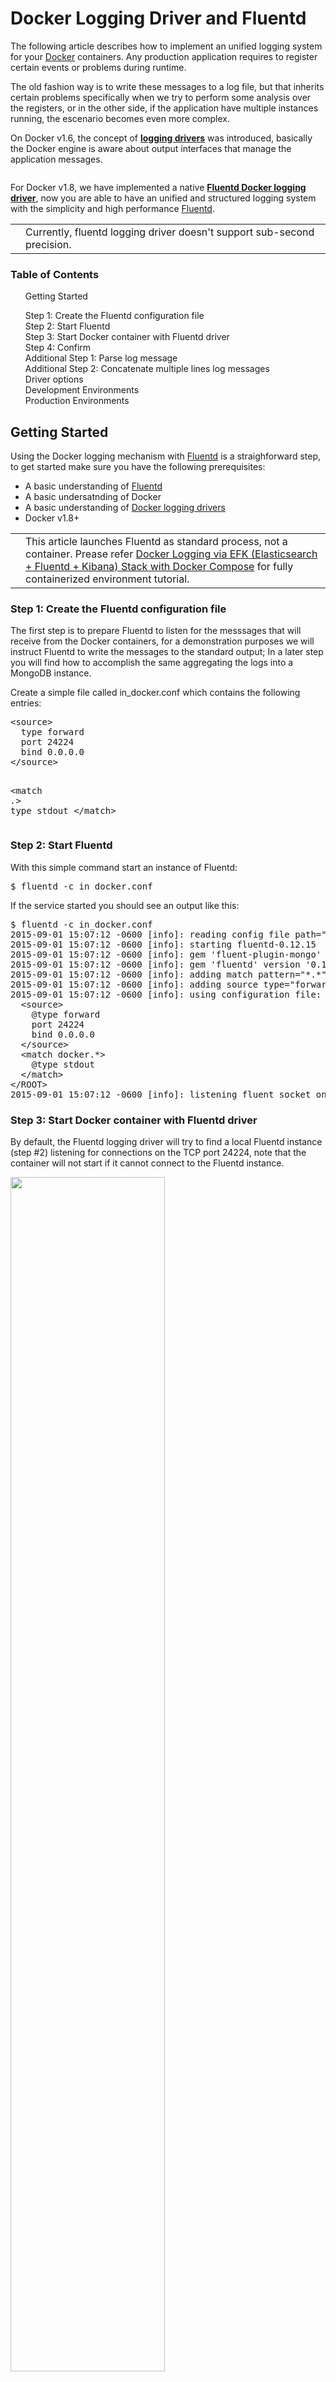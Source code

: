 <hgroup>
<h1>Docker Logging Driver and Fluentd</h1>
</hgroup>
<p>The following article describes how to implement an unified logging system for your <a href="http://www.docker.com">Docker</a> containers. Any production application requires to register certain events or problems during runtime.</p>
<p>The old fashion way is to write these messages to a log file, but that inherits certain problems specifically when we try to perform some analysis over the registers, or in the other side, if the application have multiple instances running, the escenario becomes even more complex.</p>
<p>On Docker v1.6, the concept of <b><a href="https://docs.docker.com/engine/admin/logging/overview/">logging drivers</a></b> was introduced, basically the Docker engine is aware about output interfaces that manage the application messages.</p>
<p><img alt="" src="http://www.fluentd.org/assets/img/recipes/fluentd_docker.png"/></p>
<p>For Docker v1.8, we have implemented a native <b><a href="https://docs.docker.com/engine/admin/logging/fluentd/">Fluentd Docker logging driver</a></b>, now you are able to have an unified and structured logging system with the simplicity and high performance <a href="http://fluentd.org">Fluentd</a>.</p>
<table class="note">
<td class="icon"></td>
<td class="content">Currently, fluentd logging driver doesn't support sub-second precision.</td>
</table>
<a name="getting-started"></a>
<section id="table-of-contents"><h3>Table of Contents</h3>
<ul id="toc">
<li class="toc-item"><a href="#getting-started">Getting Started</a></li>
<ul class="sub-toc">
<li class="sub-toc-item"><a href="#step-1:-create-the-fluentd-configuration-file">Step 1: Create the Fluentd configuration file</a></li>
<li class="sub-toc-item"><a href="#step-2:-start-fluentd">Step 2: Start Fluentd</a></li>
<li class="sub-toc-item"><a href="#step-3:-start-docker-container-with-fluentd-driver">Step 3: Start Docker container with Fluentd driver</a></li>
<li class="sub-toc-item"><a href="#step-4:-confirm">Step 4: Confirm</a></li>
<li class="sub-toc-item"><a href="#additional-step-1:-parse-log-message">Additional Step 1: Parse log message</a></li>
<li class="sub-toc-item"><a href="#additional-step-2:-concatenate-multiple-lines-log-messages">Additional Step 2: Concatenate multiple lines log messages</a></li>
</ul>
<li class="toc-item"><a href="#driver-options">Driver options</a></li>
<li class="toc-item"><a href="#development-environments">Development Environments</a></li>
<li class="toc-item"><a href="#production-environments">Production Environments</a></li>
</ul>
</section>
<h2>Getting Started</h2>
<p>Using the Docker logging mechanism with <a href="http://www.fluentd.org">Fluentd</a> is a straighforward step, to get started make sure you have the following prerequisites:</p>
<ul>
<li>A basic understanding of <a href="http://www.fluentd.org">Fluentd</a>
</li>
<li>A basic undersatnding of Docker</li>
<li>A basic understanding of <a href="https://docs.docker.com/engine/admin/logging/overview/">Docker logging drivers</a>
</li>
<li>Docker v1.8+</li>
</ul>
<table class="note">
<td class="icon"></td>
<td class="content">This article launches Fluentd as standard process, not a container. Prease refer <a href="docker-logging-efk-compose">Docker Logging via EFK (Elasticsearch + Fluentd + Kibana) Stack with Docker Compose</a> for fully containerized environment tutorial.</td>
</table>
<a name="step-1:-create-the-fluentd-configuration-file"></a><h3>Step 1: Create the Fluentd configuration file</h3>
<p>The first step is to prepare Fluentd to listen for the messsages that will receive from the Docker containers, for a demonstration purposes we will instruct Fluentd to write the messages to the standard output; In a later step you will find how to accomplish the same aggregating the logs into a MongoDB instance.</p>
<p>Create a simple file called in_docker.conf which contains the following entries:</p>
<pre class="CodeRay"><span class="tag">&lt;source&gt;</span>
  type forward
  port 24224
  bind 0.0.0.0
<span class="tag">&lt;/source&gt;</span>

<span class="tag">&lt;match</span> <span class="error">*</span><span class="attribute-name">.</span><span class="error">*</span><span class="tag">&gt;</span>
  type stdout
<span class="tag">&lt;/match&gt;</span>
</pre>
<a name="step-2:-start-fluentd"></a><h3>Step 2: Start Fluentd</h3>
<p>With this simple command start an instance of Fluentd:</p>
<pre class="CodeRay"><span class="comment">$</span><span class="function"> fluentd -c in_docker.conf
</span></pre>
<p>If the service started you should see an output like this:</p>
<pre class="CodeRay"><span class="comment">$</span><span class="function"> fluentd -c in_docker.conf
</span><span class="string">2015-09-01 15:07:12 -0600 [info]: reading config file path="in_docker.conf"
</span><span class="string">2015-09-01 15:07:12 -0600 [info]: starting fluentd-0.12.15
</span><span class="string">2015-09-01 15:07:12 -0600 [info]: gem 'fluent-plugin-mongo' version '0.7.10'
</span><span class="string">2015-09-01 15:07:12 -0600 [info]: gem 'fluentd' version '0.12.15'
</span><span class="string">2015-09-01 15:07:12 -0600 [info]: adding match pattern="*.*" type="stdout"
</span><span class="string">2015-09-01 15:07:12 -0600 [info]: adding source type="forward"
</span><span class="string">2015-09-01 15:07:12 -0600 [info]: using configuration file: &lt;ROOT&gt;
</span><span class="string">  &lt;source&gt;
</span><span class="string">    @type forward
</span><span class="string">    port 24224
</span><span class="string">    bind 0.0.0.0
</span><span class="string">  &lt;/source&gt;
</span><span class="string">  &lt;match docker.*&gt;
</span><span class="string">    @type stdout
</span><span class="string">  &lt;/match&gt;
</span><span class="string">&lt;/ROOT&gt;
</span><span class="string">2015-09-01 15:07:12 -0600 [info]: listening fluent socket on 0.0.0.0:24224
</span></pre>
<a name="step-3:-start-docker-container-with-fluentd-driver"></a><h3>Step 3: Start Docker container with Fluentd driver</h3>
<p>By default, the Fluentd logging driver will try to find a local Fluentd instance  (step #2) listening for connections on the TCP port 24224, note that the container will not start if it cannot connect to the Fluentd instance.</p>
<p><img src="https://www.fluentd.org/assets/img/recipes/fluentd_docker_integrated.png" width='70%"'/></p>
<p>The following command will run a base Ubuntu container and print some messages to the standard output, note that we have launched the container specifying the Fluentd logging driver:</p>
<pre class="CodeRay"><span class="comment">$</span><span class="function"> docker run --log-driver=fluentd ubuntu echo "Hello Fluentd!"
</span><span class="string">Hello Fluentd!
</span></pre>
<a name="step-4:-confirm"></a><h3>Step 4: Confirm</h3>
<p>Now on the Fluentd output, you will see the incoming message from the container, e.g:</p>
<pre class="CodeRay"><span class="string">2015-09-01 15:10:40 -0600 docker.3fd8678d487e: {"source":"stdout","log":"Hello Fluentd!","container_id":"3fd8678d487e540c7a303e1613101e746c5012f3317434eda93f24351c1928f7","container_name":"/angry_kalam"}
</span></pre>
<p>At this point you will notice something interesting, the incoming messages have a timestamp, are tagged with the container_id and contains general information from the source container along the message, everything in JSON format.</p>
<a name="additional-step-1:-parse-log-message"></a><h3>Additional Step 1: Parse log message</h3>
<p>Application log is stored into <code>"log"</code> field in the record. You can parse this log by using <a href="http://docs.fluentd.org/articles/filter_parser">filter_parser</a> filter before send to destinations.</p>
<pre class="CodeRay"><span class="tag">&lt;filter</span> <span class="attribute-name">docker.</span><span class="error">*</span><span class="error">*</span><span class="tag">&gt;</span>
  @type parser
  format json # apache2, nginx, etc...
  key_name log
  reserve_data true
<span class="tag">&lt;/filter&gt;</span>
</pre>
<p>Original event:</p>
<pre class="CodeRay">2015-09-01 15:10:40 -0600 docker.3fd8678d487e: {"source":"stdout","log":"{\"key\":\"value\"}","container_id":"3fd8678d487e540c7a303e1613101e746c5012f3317434eda93f24351c1928f7","container_name":"/angry_kalam"}
</pre>
<p>Filtered event:</p>
<pre class="CodeRay">2015-09-01 15:10:40 -0600 docker.3fd8678d487e: {"source":"stdout","log":"{\"key\":\"value\"}","container_id":"3fd8678d487e540c7a303e1613101e746c5012f3317434eda93f24351c1928f7","container_name":"/angry_kalam","key":"value"}
</pre>
<a name="additional-step-2:-concatenate-multiple-lines-log-messages"></a><h3>Additional Step 2: Concatenate multiple lines log messages</h3>
<p>Application log is stored into <code>"log"</code> field in the records. You can concatenate these logs by using <a href="https://github.com/fluent-plugins-nursery/fluent-plugin-concat">fluent-plugin-concat</a> filter before send to destinations.</p>
<pre class="CodeRay">&lt;filter docker.**&gt;
  @type concat
  key log
  stream_identity_key container_id
  multiline_start_regexp /^-e:2:in `\/'/
  multiline_end_regexp /^-e:4:in/
&lt;/filter&gt;
</pre>
<p>Original events:</p>
<pre class="CodeRay">2016-04-13 14:45:55 +0900 docker.28cf38e21204: {"container_id":"28cf38e212042225f5f80a56fac08f34c8f0b235e738900c4e0abcf39253a702","container_name":"/romantic_dubinsky","source":"stdout","log":"-e:2:in `/'"}
2016-04-13 14:45:55 +0900 docker.28cf38e21204: {"source":"stdout","log":"-e:2:in `do_division_by_zero'","container_id":"28cf38e212042225f5f80a56fac08f34c8f0b235e738900c4e0abcf39253a702","container_name":"/romantic_dubinsky"}
2016-04-13 14:45:55 +0900 docker.28cf38e21204: {"source":"stdout","log":"-e:4:in `&lt;main&gt;'","container_id":"28cf38e212042225f5f80a56fac08f34c8f0b235e738900c4e0abcf39253a702","container_name":"/romantic_dubinsky"}
</pre>
<p>Filtered events:</p>
<pre class="CodeRay">2016-04-13 14:45:55 +0900 docker.28cf38e21204: {"container_id":"28cf38e212042225f5f80a56fac08f34c8f0b235e738900c4e0abcf39253a702","container_name":"/romantic_dubinsky","source":"stdout","log":"-e:2:in `/'\n-e:2:in `do_division_by_zero'\n-e:4:in `&lt;main&gt;'"}
</pre>
<p>If the logs are typical stacktraces, consider <a href="https://github.com/GoogleCloudPlatform/fluent-plugin-detect-exceptions">detect-exceptions plugin</a> instead.</p>
<a name="driver-options"></a><h2>Driver options</h2>
<p>The <a href="https://docs.docker.com/engine/admin/logging/fluentd/">Fluentd logging driver</a> support more options through the <em>–log-opt</em> Docker command line argument:</p>
<ul>
<li>fluentd-address</li>
<li>tag</li>
</ul>
<h4>fluentd-address</h4>
<p>Specify an optional address for Fluentd, it allows to set the host and TCP port, e.g:</p>
<pre class="CodeRay"><span class="comment">$</span><span class="function"> docker run --log-driver=fluentd --log-opt fluentd-address=192.168.2.4:24225 ubuntu echo "..."
</span></pre>
<h4>tag</h4>
<p><a href="https://docs.docker.com/engine/admin/logging/log_tags/">Tags</a> are a major requirement on Fluentd, they allows to identify the incoming data and take routing decisions. By default the Fluentd logging driver uses the container_id as a tag (64 character ID), you can change it value with the <em>tag</em> option as follows:</p>
<pre class="CodeRay"><span class="comment">$</span><span class="function"> docker run --log-driver=fluentd --log-opt tag=docker.my_new_tag ubuntu echo "..."
</span></pre>
<p>Additionally this option allows to specify some internal variables: {{"{{.ID"}}}}, {{"{{.FullID"}}}} or {{"{{.Name"}}}}. e.g:</p>
<pre class="CodeRay"><span class="comment">$</span><span class="function"> docker run --log-driver=fluentd --log-opt tag=docker.{{"{{.ID"}}}} ubuntu echo "..."
</span></pre>
<a name="development-environments"></a><h2>Development Environments</h2>
<p>In a more real-world use case, you would want to use something other than the Fluentd standard output to store Docker containers messages, such as Elasticsearch, MongoDB, HDFS, S3, Google Cloud Storage and so on.</p>
<p>This document describes how to set up multi-container logging environment via EFK (Elasticsearch, Fluentd, Kibana)  with Docker Compose.</p>
<ul>
<li><a href="docker-logging-efk-compose">Docker Logging via EFK (Elasticsearch + Fluentd + Kibana) Stack with Docker Compose</a></li>
</ul>
<a name="production-environments"></a><h2>Production Environments</h2>
<p>In production environment, you must use one of the container orchestration tools. Currently, Kubernetes has better integration with Fluentd, and we’re working on making better integrations with other tools as well.</p>
<ul>
<li><a href="https://kubernetes.io/docs/user-guide/logging/overview/">Kubernetes’s Logging Overview</a></li>
</ul>
<div style="text-align:right">
  Last updated: 2017-01-30 13:27:02 UTC
  </div>
<hr size="1" style="margin-top: 10px; margin-bottom: 10px; color: rgba(0, 0, 0, .15);"/>
<div style="text-align:right">
Versions 
  

  

  
    
    | <b><i>v0.12</i> (td-agent2)<b>
</b></b>
</div>
<hr size="1" style="margin-top: 10px; margin-bottom: 10px; color: rgba(0, 0, 0, .15);"/>
<p>
    If this article is incorrect or outdated, or omits critical information, please <a href="https://github.com/fluent/fluentd-docs/issues?state=open">let us know</a>. <a href="http://www.fluentd.org/">Fluentd</a> is a  open source project under <a href="https://cncf.io/">Cloud Native Computing Foundation (CNCF)</a>. All components are available under the Apache 2 License.
  </p>
